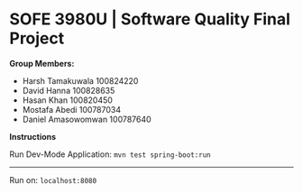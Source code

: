 # SOFE 3980U | Software Quality Final Project

**Group Members:**

- Harsh Tamakuwala 100824220 
- David Hanna 100828635
- Hasan Khan 100820450
- Mostafa Abedi 100787034
- Daniel Amasowomwan 100787640


**Instructions**

Run Dev-Mode Application: `mvn test spring-boot:run`

---

Run on: `localhost:8080`


